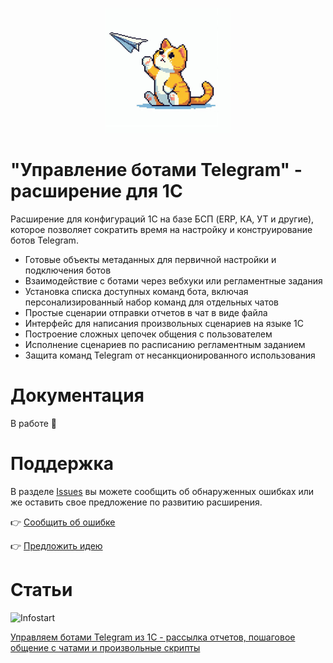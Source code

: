 <p align="center"><img src="readme-logo.png" width="200" alt="Управление ботами Telegram из 1С"></p>

# "Управление ботами Telegram" - расширение для 1С

Расширение для конфигураций 1С на базе БСП (ERP, КА, УТ и другие), которое позволяет сократить время на настройку и конструирование ботов Telegram.

- Готовые объекты метаданных для первичной настройки и подключения ботов
- Взаимодействие с ботами через вебхуки или регламентные задания
- Установка списка доступных команд бота, включая персонализированный набор команд для отдельных чатов
- Простые сценарии отправки отчетов в чат в виде файла
- Интерфейс для написания произвольных сценариев на языке 1С
- Построение сложных цепочек общения с пользователем
- Исполнение сценариев по расписанию регламентным заданием
- Защита команд Telegram от несанкционированного использования

# Документация

В работе 🚧

# Поддержка

В разделе [Issues](https://github.com/KamranV21/1c-telegram-bot-management/issues) вы можете сообщить об обнаруженных ошибках или же оставить свое предложение по развитию расширения.

👉 [Сообщить об ошибке](https://github.com/KamranV21/1c-telegram-bot-management/issues/new?template=отчет-об-ошибке.md)

👉 [Предложить идею](https://github.com/KamranV21/1c-telegram-bot-management/issues/new?template=предложение.md)

# Статьи

![Infostart](https://infostart.ru/bitrix/templates/sandbox_empty/assets/tpl/abo/img/logo.svg)

[Управляем ботами Telegram из 1С - рассылка отчетов, пошаговое общение с чатами и произвольные скрипты](https://infostart.ru/public/2276516)
